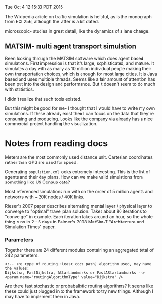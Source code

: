 Tue Oct  4 12:15:33 PDT 2016

The Wikipedia article on traffic simulation is helpful, as is the monograph
from ECI 256, although the latter is a bit dated.

microscopic- studies in great detail, like the dynamics of a lane change.

## MATSIM- multi agent transport simulation

Been looking through the MATSIM software which does agent based
simulations.  First impression is that it's large, sophisticated, and
mature.  It simulates a day with as many as 10 million individual people
making their own transportation choices, which is enough for most large
cities. It is Java based and uses multiple threads. Seems like a fair
amount of attention has been put into the design and performance. But it
doesn't seem to do much with statistics.

I didn't realize that such tools existed.

But this might be good for me- I thought that I would have to write my own
simulations. If these already exist then I can focus on the data that
they're consuming and producing. Looks like the company
[via](http://via.senozon.com/) already has a nice commercial project
handling the visualization.

# Notes from reading docs

Meters are the most commonly used distance unit. Cartesian coordinates
rather than GPS are used for speed.

Generating `population.xml` looks extremely interesting. This is the list
of agents and their day plans. How can we make valid simulations from
something like US Census data?

Most referenced simulations run with on the order of 5
million agents and networks with ~ 20K nodes / 40K links.

Rieser's 2007 paper describes alternating mental layer / physical layer to
converge to "optimal" travel plan solution. Takes about 80 iterations to
"converge" in example. Each iteration takes around an hour, so the whole
thing runs in 2 - 6 days in Balmer's 2008 MatSim-T "Architecture and Simulation
Times" paper.

### Parameters

Together there are 24 different modules containing an aggregated total of
242 parameters.

```
<!-- The type of routing (least cost path) algorithm used, may have the values:
Dijkstra, FastDijkstra, AStarLandmarks or FastAStarLandmarks -->
<param name="routingAlgorithmType" value="Dijkstra" />
```

Are there fast stochastic or probabalistic routing algorithms? It seems like
these could just plugged in to the framework to try new things. Although I
may have to implement them in Java.



